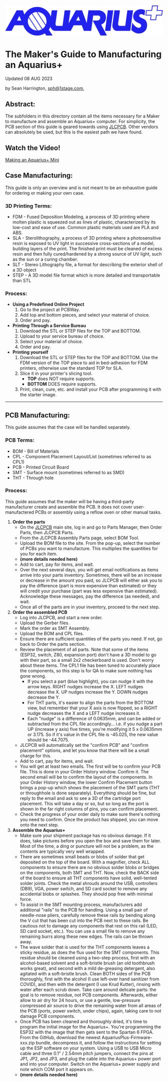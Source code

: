![Aquarius+ Logo](../EndUser/images/aquarius_plus_logo_BLUE.png)

# The Maker's Guide to Manufacturing an Aquarius+ #
Updated 08 AUG 2023

by Sean Harrington, sph@1stage.com, 

## Abstract:

The subfolders in this directory contain all the items necessary for a Maker to manufacture and assemble an Aquarius+ computer. For simplicity, the PCB section of this guide is geared towards using [JLCPCB](https://jlcpcb.com). Other vendors can absolutely be used, but this is the easiest path we have found.

## Watch the Video!
[Making an Aquarius+ Mini](https://youtu.be/Egu5tkLWHAY)

## Case Manufacturing:
This guide is only an overview and is not meant to be an exhaustive guide for ordering or making your own case.

### 3D Printing Terms:
 - FDM - Fused Deposition Modeling, a process of 3D printing where molten plastic is squeezed out as lines of plastic, characterized by its low-cost and ease of use. Common plastic materials used are PLA and ABS.
 - SLA - Sterolithography, a process of 3D printing where a photosensitive resin is exposed to UV light in successive cross-sections of a model, building layers of the print. The finished print must be cleaned of excess resin and then fully cured/hardened by a strong source of UV light, such as the sun or a curing chamber.
 - SLT - Stereo Lithography file, a format for describing the exterior shell of a 3D object
 - STEP - A 3D model file format which is more detailed and transportable than STL

### Process:
 - **Using a Predefined Online Project**
   1. Go to the project at PCBWay.
   2. Add top and bottom pieces, and select your material of choice.
   3. Order and pay.
 - **Printing Through a Service Bureau**
   1. Download the STL or STEP files for the TOP and BOTTOM.
   2. Upload to your service bureau of choice.
   3. Select your material of choice.
   4. Order and pay.
 - **Printing yourself**
   1. Download the STL or STEP files for the TOP and BOTTOM. Use the FDM version of the TOP piece to aid in bed-adhesion for FDM printers, otherwise use the standard TOP for SLA.
   2. Slice it in your printer's slicing tool.
      - **TOP** does NOT require supports.
      - **BOTTOM** DOES require supports.
   3. Print, clean, cure, etc. and install your PCB after programming it with the starter image.


------
## PCB Manufacturing:
This guide assumes that the case will be handled separately.

### PCB Terms:
 - BOM - Bill of Materials
 - CPL - Component Placement Layout/List (sometimes referred to as CPL1)
 - PCB - Printed Circuit Board
 - SMT - Surface mount (sometimes referred to as SMD)
 - THT - Through hole

### Process:
This guide assumes that the maker will be having a third-party manufacturer create and assemble the PCB. It does not cover user-manufactered PCBs or assembly using a reflow oven or other manual tasks.
1. **Order the parts**
    - On the [JLCPCB](https://jlcpcb.com) main site, log in and go to Parts Manager, then Order Parts, then JLCPCB Parts.
    - From the JLCPCB Assembly Parts page, select BOM Tool.
    - Upload the BOM file to the site. From the pop-up, select the number of PCBs you want to manufacture. This multiplies the quantities for you for each item.
    - **(more details needed here)**
    - Add to cart, pay for items, and wait.
    - Over the next several days, you will get email notifications as items arrive into your parts inventory. Sometimes, there will be an increase or decrease in the amount you paid, so JLCPCB will either ask you to pay the difference (part is more expensive than estimated) or they will credit your purchase (part was less expensive than estimated). Acknowledge these messages, pay the difference (as needed), and wait.
    - Once all of the parts are in your inventory, proceed to the next step.
3. **Order the assembled PCB**
    - Log into JLCPCB, and start a new order.
    - Upload the Gerber files.
    - Mark the order as SMT Assembly.
    - Upload the BOM and CPL files.
    - Ensure there are sufficient quantities of the parts you need. If not, go back to Order the parts section.
    - Review the placement of all parts. Note that some of the items (ESP32, switch, Z80, expansion port) don't have a 3D model to go with their part, so a small 2x2 checkerboard is used. Don't worry about these items. The CPL1 file has been tuned to accurately place the components, so this step is for QA to make sure nothing has gone wrong.
      - If you select a part (blue highlight), you can nudge it with the arrow keys. RIGHT nudges increase the X. LEFT nudges decrease the X. UP nudges increase the Y. DOWN nudges decrease the Y.
      - For THT parts, it's easier to align the parts from the BOTTOM view, but remember that your X axis is now flipped, so a RIGHT nudge decreases the X and a LEFT nudge increases it.
      - Each "nudge" is a difference of 0.0635mm, and can be added or subtracted from the CPL file accordingly... i.e. if you nudge a part UP (increase y axis) five times, you're modifying it 5 x 0.0635mm or 3.175. So if it's value in the CPL file is -45.025, the new value should be -44.7075.
    - JLCPCB will automatically set the "confirm PCB" and "confirm placement" options, and let you know that there will be a small charge for this.
    - Add to cart, pay for items, and wait.
    - You will get at least two emails. The first will be to confirm your PCB file. This is done in your Order History window. Confirm it. The second email will be to confirm the layout of the components. In your Order History window, the lower Confirm Placement button brings a pop-up which shows the placement of the SMT parts (THT or throughhole is done separately). Everything should be fine, but reply to the email and ask to see a 3D of the cartridge port placement. This will take a day or so, but so long as the port is shown in the far right columns of pins, you can confirm placement.
    - Check the progress of your order daily to make sure there's nothing you need to confirm. Once the product has shipped, you can move onto the next step.
4. **Assemble the Aquarius+**
    - Make sure your shipment package has no obvious damage. If it does, take pictures before you open the box and save them for later. Most of the time, a ding or puncture will not be a problem, as the contents are typically very well wrapped.
    - There are sometimes small beads or blobs of solder that get deposited on the top of the board. With a magnifier, check ALL components to ensure there are no obvious solder blobs or bridges on the components, both SMT and THT. Now, check the BACK side of the board to ensure all THT components have solid, well-tented solder joints. Check the metal shrouds around the USB, controllers (DB9), VGA, power switch, and SD card socket to remove any accidental blobs or splashes. They should pop free with minimal force.
    - To assist in the SMT mounting process, manufacturers add additional "rails" to the PCB for handling. Using a small pair of needle-nose pliers, carefully remove these rails by bending along the V cut that has been cut into the PCB next to these rails. Be cautious not to damage any components that rest on this rail (LED, SD card socket, etc.). You can use a small file to remove any remaining burrs along these new edges. The rails can be thrown away.
    -  The wave solder that is used for the THT components leaves a sticky residue, as does the flux used for the SMT components. This residue should be cleaned using a two-step process, first with an alcohol-based solvent and a soft-bristle brush (an old toothbrush works great), and second with a mild de-greasing detergent, also agitated with a soft-bristle brush. Clean BOTH sides of the PCB thoroughly, first with the alcohol (I use left-over hand sanitizer from COVID), and then with the detergent (I use Krud Kutter), rinsing with water after each scrub down. Take care around delicate parts: the goal is to remove residue, not PCB components. Afterwards, either allow to air dry for 24 hours, or use a gentle, low-pressure compressed air source to drive the remaining water from all areas of the PCB (ports, power switch, under chips), again, taking care to not damage PCB components.
    - Once PCB has been cleaned and thoroughly dried, it's time to program the initial image for the Aquarius+. You're programming the ESP32 with the image that then gets sent to the Spartan 6 FPGA. From the GitHub, download the newest AquariusPlus-Firmware-xxx.zip bundle, decompress it, and follow the instructions for setting up the ESP software on your system. Using a USB to USB Micro cable and three 0.1" / 2.54mm pitch jumpers, connect the pins at JP1, JP2, and JP3, and plug the cable into the Aquarius+ power port and into your computer. Switch on the Aquarius+ power supply and note which COM port it appears on.
    - **(more details needed here)**
